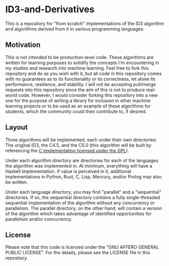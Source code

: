 # ID3-and-Derivatives

This is a repository for "from scratch" implementations of the ID3 algorithm and algorithms derived from it in various programming languages.

## Motivation

This is not intended to be production-level code.  These algorithms are written for learning purposes to solidify the concepts I'm encountering in my studies and research into machine learning.  Feel free to fork this repository and do as you wish with it, but all code in this repository comes with no guarantees as to its functionality or its correctness, let alone its performance, resilience, and stability.  I will not be accepting pull/merge requests into this repository since the aim of this is not to produce real-world code.  However, I would consider forking this repository into a new one for the purpose of writing a library for inclusion in other machine learning projects or to be used as an example of these algorithms for students, which the community could then contribute to, if desired.

## Layout

Three algorithms will be implemented, each under their own directories: The original ID3, the C4.5, and the C5.0 (this algorithm will be built by referencing the [C implementation licensed under the GPL](https://www.rulequest.com/see5-info.html)).

Under each algorithm directory are directories for each of the languages the algorithm was implemented in.  At minimum, everything will have a Haskell implementation.  If value is perceived in it, additional implementations in Python, Rust, C, Lisp, Mercury, and/or Prolog may also be written.

Under each language directory, you may find "parallel" and a "sequential" directories.  If so, the sequential directory contains a fully single-threaded sequential implementation of the algorithm without any concurrency or parallelism.  The parallel directory, on the other hand, will contain a version of the algorithm which takes advantage of identified opportunities for parallelism and/or concurrency.

## License

Please note that this code is licensed under the "GNU AFFERO GENERAL PUBLIC LICENSE".  For the details, please see the LICENSE file in this repository.

